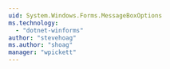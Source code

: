 ```yaml
---
uid: System.Windows.Forms.MessageBoxOptions
ms.technology: 
  - "dotnet-winforms"
author: "stevehoag"
ms.author: "shoag"
manager: "wpickett"
---
```

